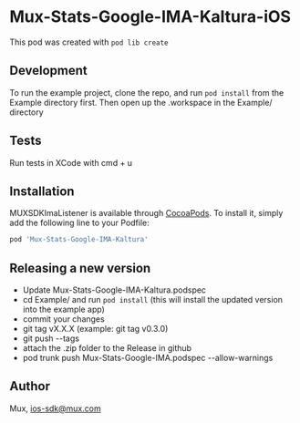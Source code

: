 # Mux-Stats-Google-IMA-Kaltura-iOS

This pod was created with `pod lib create`

## Development

To run the example project, clone the repo, and run `pod install` from the Example directory first. Then open
up the .workspace in the Example/ directory

## Tests

Run tests in XCode with cmd + u

## Installation

MUXSDKImaListener is available through [CocoaPods](https://cocoapods.org). To install
it, simply add the following line to your Podfile:

```ruby
pod 'Mux-Stats-Google-IMA-Kaltura'
```

## Releasing a new version

* Update Mux-Stats-Google-IMA-Kaltura.podspec
* cd Example/ and run `pod install` (this will install the updated version into the example app)
* commit your changes
* git tag vX.X.X (example: git tag v0.3.0)
* git push --tags
* attach the .zip folder to the Release in github
* pod trunk push Mux-Stats-Google-IMA.podspec --allow-warnings

## Author

Mux, ios-sdk@mux.com


